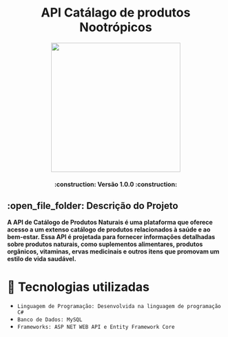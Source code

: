 <div align="center">
  <h1> API Catálago de produtos Nootrópicos </h1>
  <img width="300px" src="https://user-images.githubusercontent.com/124690025/219353293-93b145d8-290a-4829-b824-dc62071b3af3.png"/>
  <h4 align="center"> 
    :construction:  Versão 1.0.0  :construction:
</h4>
</div>

<h2>:open_file_folder: Descrição do Projeto </h2>
<p><b>A API de Catálogo de Produtos Naturais é uma plataforma que oferece acesso a um extenso catálogo de produtos relacionados à saúde e ao bem-estar. Essa API é projetada para fornecer informações detalhadas sobre produtos naturais, como suplementos alimentares, produtos orgânicos, vitaminas, ervas medicinais e outros itens que promovam um estilo de vida saudável. </b>

</br>

# :construction: Tecnologias utilizadas 

- `Linguagem de Programação: Desenvolvida na linguagem de programação  C#`
- `Banco de Dados: MySQL`
- `Frameworks: ASP NET WEB API e Entity Framework Core`





